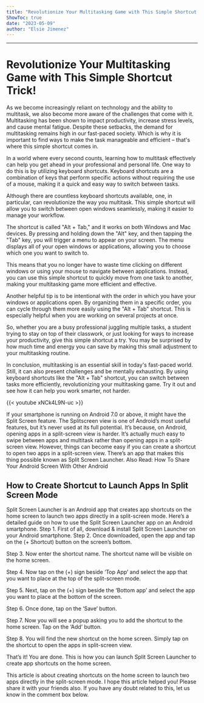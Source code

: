 ```yaml
---
title: "Revolutionize Your Multitasking Game with This Simple Shortcut Trick!"
ShowToc: true 
date: "2023-05-09"
author: "Elsie Jimenez"
---
```

*****
# Revolutionize Your Multitasking Game with This Simple Shortcut Trick!


As we become increasingly reliant on technology and the ability to multitask, we also become more aware of the challenges that come with it. Multitasking has been shown to impact productivity, increase stress levels, and cause mental fatigue. Despite these setbacks, the demand for multitasking remains high in our fast-paced society. Which is why it is important to find ways to make the task manageable and efficient – that's where this simple shortcut comes in.

In a world where every second counts, learning how to multitask effectively can help you get ahead in your professional and personal life. One way to do this is by utilizing keyboard shortcuts. Keyboard shortcuts are a combination of keys that perform specific actions without requiring the use of a mouse, making it a quick and easy way to switch between tasks.

Although there are countless keyboard shortcuts available, one, in particular, can revolutionize the way you multitask. This simple shortcut will allow you to switch between open windows seamlessly, making it easier to manage your workflow.

The shortcut is called "Alt + Tab," and it works on both Windows and Mac devices. By pressing and holding down the "Alt" key, and then tapping the "Tab" key, you will trigger a menu to appear on your screen. The menu displays all of your open windows or applications, allowing you to choose which one you want to switch to.

This means that you no longer have to waste time clicking on different windows or using your mouse to navigate between applications. Instead, you can use this simple shortcut to quickly move from one task to another, making your multitasking game more efficient and effective.

Another helpful tip is to be intentional with the order in which you have your windows or applications open. By organizing them in a specific order, you can cycle through them more easily using the "Alt + Tab" shortcut. This is especially helpful when you are working on several projects at once.

So, whether you are a busy professional juggling multiple tasks, a student trying to stay on top of their classwork, or just looking for ways to increase your productivity, give this simple shortcut a try. You may be surprised by how much time and energy you can save by making this small adjustment to your multitasking routine.

In conclusion, multitasking is an essential skill in today's fast-paced world. Still, it can also present challenges and be mentally exhausting. By using keyboard shortcuts like the "Alt + Tab" shortcut, you can switch between tasks more efficiently, revolutionizing your multitasking game. Try it out and see how it can help you work smarter, not harder.

{{< youtube xNCk4L9N-uc >}} 



If your smartphone is running on Android 7.0 or above, it might have the Split Screen feature. The Splitscreen view is one of Android’s most useful features, but it’s never used at its full potential. It’s because, on Android, opening apps in a split-screen view is harder.
It’s actually much easy to swipe between apps and multitask rather than opening apps in a split-screen view. However, things can become easy if you can create a shortcut to open two apps in a split-screen view. There’s an app that makes this thing possible known as Split Screen Launcher.
Also Read: How To Share Your Android Screen With Other Android

 
## How to Create Shortcut to Launch Apps In Split Screen Mode


Split Screen Launcher is an Android app that creates app shortcuts on the home screen to launch two apps directly in a split-screen mode. Here’s a detailed guide on how to use the Split Screen Launcher app on an Android smartphone.
Step 1. First of all, download & install Split Screen Launcher on your Android smartphone.
Step 2. Once downloaded, open the app and tap on the (+ Shortcut) button on the screen’s bottom.

Step 3. Now enter the shortcut name. The shortcut name will be visible on the home screen.

Step 4. Now tap on the (+) sign beside ‘Top App’ and select the app that you want to place at the top of the split-screen mode.

Step 5. Next, tap on the (+) sign beside the ‘Bottom app’ and select the app you want to place at the bottom of the screen.

Step 6. Once done, tap on the ‘Save’ button.

Step 7. Now you will see a popup asking you to add the shortcut to the home screen. Tap on the ‘Add’ button.

Step 8. You will find the new shortcut on the home screen. Simply tap on the shortcut to open the apps in split-screen view.

That’s it! You are done. This is how you can launch Split Screen Launcher to create app shortcuts on the home screen.

This article is about creating shortcuts on the home screen to launch two apps directly in the split-screen mode. I hope this article helped you! Please share it with your friends also. If you have any doubt related to this, let us know in the comment box below.




